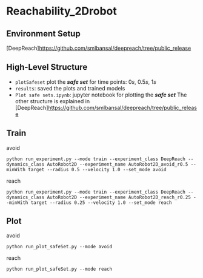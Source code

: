 # Reachability_2Drobot
## Environment Setup
[DeepReach]https://github.com/smlbansal/deepreach/tree/public_release


## High-Level Structure
* `plotSafeset` plot the _**safe set**_ for time points: 0*s*, 0.5*s*, 1*s*
* `results`: saved the plots and trained models
* `Plot safe sets.ipynb`: jupyter notebook for plotting the _**safe set**_
The other structure is explained in [DeepReach]https://github.com/smlbansal/deepreach/tree/public_release

## Train
avoid

    python run_experiment.py --mode train --experiment_class DeepReach --dynamics_class AutoRobot2D --experiment_name AutoRobot2D_avoid_r0.5 --minWith target --radius 0.5 --velocity 1.0 --set_mode avoid
    
reach

    python run_experiment.py --mode train --experiment_class DeepReach --dynamics_class AutoRobot2D --experiment_name AutoRobot2D_reach_r0.25 --minWith target --radius 0.25 --velocity 1.0 --set_mode reach
    
## Plot
avoid

    python run_plot_safeSet.py --mode avoid
    
reach

    python run_plot_safeSet.py --mode reach
